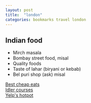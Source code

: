 ```yaml
---
layout: post
title:  "london"
categories: bookmarks travel london
---
```


## Indian food
* Mirch masala
* Bombay street food, misal
* Quality foods
* Taste of lahar (biryani or kebab)
* Bel puri shop (ask) misal  

[Best cheap eats](http://www.timeout.com/london/food-drink/best-cheap-eats-in-london-the-full-list)  
[Idler courses](http://idler.co.uk/shop/live-courses/)  
[Yelp's hotpot](http://www.yelp.co.uk/weekly_yelp/17nYOwqmFA3S3kjxXuJjIQ?bert=XmKZthcPrJJGnJ7mSrfqhQ%3AWH)  
